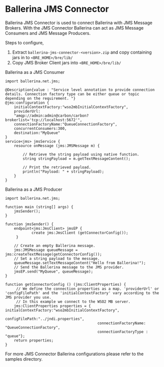 # Ballerina JMS Connector

Ballerina JMS Connector is used to connect Ballerina with JMS Message Brokers. With the JMS Connector Ballerina can act as JMS Message Consumers and JMS Message Producers.

Steps to configure,
1. Extract `ballerina-jms-connector-<version>.zip` and copy containing jars in to `<BRE_HOME>/bre/lib/`
2. Copy JMS Broker Client jars into `<BRE_HOME>/bre/lib/`

Ballerina as a JMS Consumer

```ballerina
import ballerina.net.jms;

@Description{value : "Service level annotation to provide connection details. Connection factory type can be either queue or topic depending on the requirement. "}
@jms:configuration {
    initialContextFactory:"wso2mbInitialContextFactory",
    providerUrl:
    "amqp://admin:admin@carbon/carbon?brokerlist='tcp://localhost:5672'",
    connectionFactoryName:"QueueConnectionFactory",
    concurrentConsumers:300,
    destination:"MyQueue"
}
service<jms> jmsService {
    resource onMessage (jms:JMSMessage m) {

        // Retrieve the string payload using native function.
        string stringPayload = m.getTextMessageContent();

        // Print the retrieved payload.
        println("Payload: " + stringPayload);
    }
}
````
    
 
Ballerina as a JMS Producer

```ballerina
import ballerina.net.jms;

function main (string[] args) {
    jmsSender();
}

function jmsSender() {
    endpoint<jms:JmsClient> jmsEP {
            create jms:JmsClient (getConnectorConfig());
     }

    // Create an empty Ballerina message.
    jms:JMSMessage queueMessage = jms:createTextMessage(getConnectorConfig());
    // Set a string payload to the message.
    queueMessage.setTextMessageContent("Hello from Ballerina!");
    // Send the Ballerina message to the JMS provider.
    jmsEP.send("MyQueue", queueMessage);
}

function getConnectorConfig () (jms:ClientProperties) {
     // We define the connection properties as a map. 'providerUrl' or 'configFilePath' and the 'initialContextFactory' vary according to the JMS provider you use.
     // In this example we connect to the WSO2 MB server.
    jms:ClientProperties properties = {   initialContextFactory:"wso2mbInitialContextFactory",
                                          configFilePath:"../jndi.properties",
                                          connectionFactoryName: "QueueConnectionFactory",
                                          connectionFactoryType : "queue"};
    return properties;
}
````
     


 For more JMS Connector Ballerina configurations please refer to the samples directory.
